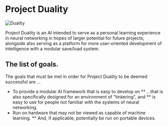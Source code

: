 # Project Duality

![Duality](https://i.imgur.com/icbUnPg.png "Project Duality")


Project Duality is an AI intended to serve as a personal learning experience in neural networking in hopes of larger potential for future projects, alongside also serving as a platform for more user-oriented development of intelligence with a modular save/load system.

## The list of goals.

The goals that must be met in order for Project Duality to be deemed successful are ...

* To provide a modular AI framework that is easy to develop on
 ** ...that is also specifically designed for an environment of "tinkering", and
 ** is easy to use for people not familiar with the systems of neural networking.
* Run on hardware that may not be viewed as capable of machine learning.
 ** And, if applicable, potentially be run on portable devices.

